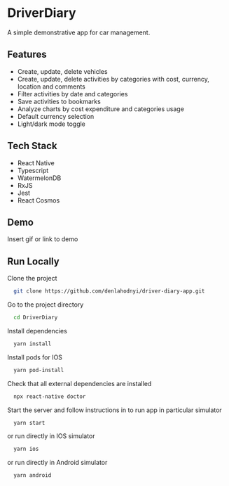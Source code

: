# DriverDiary

A simple demonstrative app for car management.

## Features

- Create, update, delete vehicles
- Create, update, delete activities by categories with cost, currency, location and comments
- Filter activities by date and categories
- Save activities to bookmarks
- Analyze charts by cost expenditure and categories usage
- Default currency selection
- Light/dark mode toggle

## Tech Stack

- React Native
- Typescript
- WatermelonDB
- RxJS
- Jest
- React Cosmos

## Demo

Insert gif or link to demo

## Run Locally

Clone the project

```bash
  git clone https://github.com/denlahodnyi/driver-diary-app.git
```

Go to the project directory

```bash
  cd DriverDiary
```

Install dependencies

```bash
  yarn install
```

Install pods for IOS

```bash
  yarn pod-install
```

Check that all external dependencies are installed

```bash
  npx react-native doctor
```

Start the server and follow instructions in to run app in particular simulator

```bash
  yarn start
```

or run directly in IOS simulator

```bash
  yarn ios
```

or run directly in Android simulator

```bash
  yarn android
```
